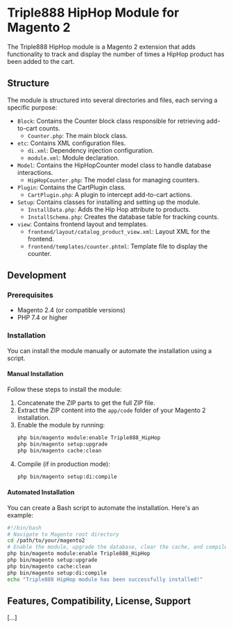 
# Triple888 HipHop Module for Magento 2

The Triple888 HipHop module is a Magento 2 extension that adds functionality to track and display the number of times a HipHop product has been added to the cart.

## Structure

The module is structured into several directories and files, each serving a specific purpose:

- `Block`: Contains the Counter block class responsible for retrieving add-to-cart counts.
  - `Counter.php`: The main block class.
- `etc`: Contains XML configuration files.
  - `di.xml`: Dependency injection configuration.
  - `module.xml`: Module declaration.
- `Model`: Contains the HipHopCounter model class to handle database interactions.
  - `HipHopCounter.php`: The model class for managing counters.
- `Plugin`: Contains the CartPlugin class.
  - `CartPlugin.php`: A plugin to intercept add-to-cart actions.
- `Setup`: Contains classes for installing and setting up the module.
  - `InstallData.php`: Adds the Hip Hop attribute to products.
  - `InstallSchema.php`: Creates the database table for tracking counts.
- `view`: Contains frontend layout and templates.
  - `frontend/layout/catalog_product_view.xml`: Layout XML for the frontend.
  - `frontend/templates/counter.phtml`: Template file to display the counter.

## Development

### Prerequisites
- Magento 2.4 (or compatible versions)
- PHP 7.4 or higher

### Installation

You can install the module manually or automate the installation using a script.

#### Manual Installation

Follow these steps to install the module:

1. Concatenate the ZIP parts to get the full ZIP file.
2. Extract the ZIP content into the `app/code` folder of your Magento 2 installation.
3. Enable the module by running:
   ```bash
   php bin/magento module:enable Triple888_HipHop
   php bin/magento setup:upgrade
   php bin/magento cache:clean
   ```
4. Compile (if in production mode):
   ```bash
   php bin/magento setup:di:compile
   ```

#### Automated Installation

You can create a Bash script to automate the installation. Here's an example:

```bash
#!/bin/bash
# Navigate to Magento root directory
cd /path/to/your/magento2
# Enable the module, upgrade the database, clear the cache, and compile
php bin/magento module:enable Triple888_HipHop
php bin/magento setup:upgrade
php bin/magento cache:clean
php bin/magento setup:di:compile
echo "Triple888 HipHop module has been successfully installed!"
```

## Features, Compatibility, License, Support

[...]
